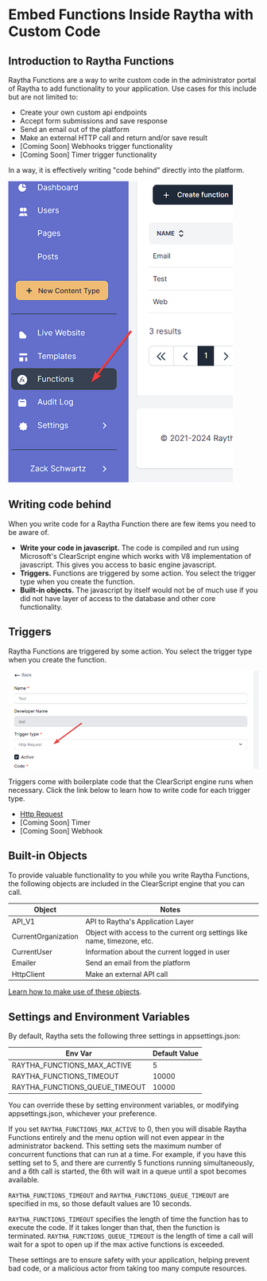 # Embed Functions Inside Raytha with Custom Code

## Introduction to Raytha Functions

Raytha Functions are a way to write custom code in the administrator portal of Raytha to add functionality to your application. Use cases for this include but are not limited to:

* Create your own custom api endpoints
* Accept form submissions and save response
* Send an email out of the platform
* Make an external HTTP call and return and/or save result
* [Coming Soon] Webhooks trigger functionality
* [Coming Soon] Timer trigger functionality

In a way, it is effectively writing "code behind" directly into the platform.

<img class="inline-img" src="../images/functions_sidebar.png" />

## Writing code behind

When you write code for a Raytha Function there are few items you need to be aware of.

* <strong>Write your code in javascript.</strong> The code is compiled and run using Microsoft's ClearScript engine which works with V8 implementation of javascript. This gives you access to basic engine javascript. 
* <strong>Triggers.</strong> Functions are triggered by some action. You select the trigger type when you create the function.
* <strong>Built-in objects.</strong> The javascript by itself would not be of much use if you did not have layer of access to the database and other core functionality.

## Triggers

Raytha Functions are triggered by some action. You select the trigger type when you create the function.

<img class="inline-img" src="../images/functions_triggertype.png" />

Triggers come with boilerplate code that the ClearScript engine runs when necessary. Click the link below to learn how to write code for each trigger type.

* [Http Request](/articles/embeddable_functions_httprequest.html)
* [Coming Soon] Timer
* [Coming Soon] Webhook

## Built-in Objects

To provide valuable functionality to you while you write Raytha Functions, the following objects are included in the ClearScript engine that you can call.

| Object                             | Notes              |
| ------------------------------     | ------------------|
| API_V1                             | API to Raytha's Application Layer |
| CurrentOrganization                | Object with access to the current org settings like name, timezone, etc. |
| CurrentUser                        | Information about the current logged in user |
| Emailer                            | Send an email from the platform |
| HttpClient                         | Make an external API call |

[Learn how to make use of these objects](/articles/embeddable_functions_builtinobjects.html).

## Settings and Environment Variables

By default, Raytha sets the following three settings in appsettings.json:

| Env Var                            | Default Value |
| ------------------------------     | ------|
| RAYTHA_FUNCTIONS_MAX_ACTIVE        | 5     |
| RAYTHA_FUNCTIONS_TIMEOUT           | 10000 |
| RAYTHA_FUNCTIONS_QUEUE_TIMEOUT     | 10000 |

You can override these by setting environment variables, or modifying appsettings.json, whichever your preference.

If you set `RAYTHA_FUNCTIONS_MAX_ACTIVE` to 0, then you will disable Raytha Functions entirely and the menu option will not even appear in the administrator backend. This setting sets the maximum number of concurrent functions that can run at a time. For example, if you have this setting set to 5, and there are currently 5 functions running simultaneously, and a 6th call is started, the 6th will wait in a queue until a spot becomes available.

`RAYTHA_FUNCTIONS_TIMEOUT` and `RAYTHA_FUNCTIONS_QUEUE_TIMEOUT` are specified in ms, so those default values are 10 seconds.

`RAYTHA_FUNCTIONS_TIMEOUT` specifies the length of time the function has to execute the code. If it takes longer than that, then the function is terminated. `RAYTHA_FUNCTIONS_QUEUE_TIMEOUT` is the length of time a call will wait for a spot to open up if the max active functions is exceeded.

These settings are to ensure safety with your application, helping prevent bad code, or a malicious actor from taking too many compute resources.

